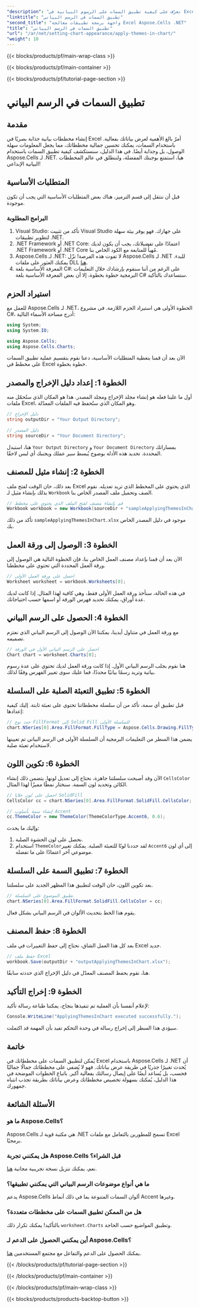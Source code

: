 ```yaml
---
"description": "تعرّف على كيفية تطبيق السمات على الرسوم البيانية في Excel باستخدام Aspose.Cells لـ .NET من خلال دليلنا السهل والبسيط. حسّن عرض بياناتك."
"linktitle": "تطبيق السمات في الرسم البياني"
"second_title": "واجهة برمجة تطبيقات معالجة Excel Aspose.Cells .NET"
"title": "تطبيق السمات في الرسم البياني"
"url": "/ar/net/setting-chart-appearance/apply-themes-in-chart/"
"weight": 10
---
```


{{< blocks/products/pf/main-wrap-class >}}

{{< blocks/products/pf/main-container >}}

{{< blocks/products/pf/tutorial-page-section >}}

# تطبيق السمات في الرسم البياني

## مقدمة

إنشاء مخططات بيانية جذابة بصريًا في Excel أمرٌ بالغ الأهمية لعرض بياناتك بفعالية. باستخدام السمات، يمكنك تحسين جمالية مخططاتك، مما يجعل المعلومات سهلة الوصول، بل وجذابة أيضًا. في هذا الدليل، سنستكشف كيفية تطبيق السمات باستخدام Aspose.Cells لـ .NET. هيا، استمتع بوجبتك المفضلة، ولننطلق في عالم المخططات البيانية الإبداعي!

## المتطلبات الأساسية

قبل أن ننتقل إلى قسم الترميز، هناك بعض المتطلبات الأساسية التي يجب أن تكون موجودة.

### البرامج المطلوبة

1. Visual Studio: تأكد من تثبيت Visual Studio على جهازك. فهو يوفر بيئة سهلة لتطوير تطبيقات .NET.
2. .NET Framework أو .NET Core: اعتمادًا على تفضيلاتك، يجب أن يكون لديك .NET Framework أو .NET Core مُهيأً للمتابعة مع الكود الخاص بنا.
3. Aspose.Cells لـ .NET: لا تفوت هذه الفرصة! نزّل Aspose.Cells لـ .NET للبدء. يمكنك العثور على ملفات DLL [هنا](https://releases.aspose.com/cells/net/).
4. المعرفة الأساسية بلغة C#: على الرغم من أننا سنقوم بإرشادك خلال التعليمات البرمجية خطوة بخطوة، إلا أن بعض المعرفة الأساسية بلغة C# ستساعدك بالتأكيد.

## استيراد الحزم

للعمل مع Aspose.Cells لـ .NET، الخطوة الأولى هي استيراد الحزم اللازمة. في مشروع C#، أدرج مساحة الأسماء التالية:

```csharp
using System;
using System.IO;

using Aspose.Cells;
using Aspose.Cells.Charts;
```

الآن بعد أن قمنا بتغطية المتطلبات الأساسية، دعنا نقوم بتقسيم عملية تطبيق السمات على مخطط في Excel خطوة بخطوة.

## الخطوة 1: إعداد دليل الإخراج والمصدر

أول ما علينا فعله هو إنشاء مجلد الإخراج ومجلد المصدر. هذا هو المكان الذي ستُحمّل منه ملفات Excel، وهو المكان الذي ستُحفظ فيه الملفات المعدّلة.

```csharp
// دليل الإخراج
string outputDir = "Your Output Directory";

// دليل المصدر
string sourceDir = "Your Document Directory";
```

هنا، استبدل `Your Output Directory` و `Your Document Directory` بمساراتك المحددة. تحديد هذه الأدلة بوضوح يُبسط سير عملك ويجنبك أي لبس لاحقًا.

## الخطوة 2: إنشاء مثيل للمصنف

بعد ذلك، حان الوقت لفتح ملف Excel الذي يحتوي على المخطط الذي تريد تعديله. نقوم بذلك بإنشاء مثيل لـ `Workbook` الصف وتحميل ملف المصدر الخاص بنا.

```csharp
// قم بإنشاء مصنف لفتح الملف الذي يحتوي على مخطط
Workbook workbook = new Workbook(sourceDir + "sampleApplyingThemesInChart.xlsx");
```

تأكد من ذلك `sampleApplyingThemesInChart.xlsx` موجود في دليل المصدر الخاص بك.

## الخطوة 3: الوصول إلى ورقة العمل

الآن بعد أن قمنا بإعداد مصنف العمل الخاص بنا، فإن الخطوة التالية هي الوصول إلى ورقة العمل المحددة التي تحتوي على مخططنا. 

```csharp
// احصل على ورقة العمل الأولى
Worksheet worksheet = workbook.Worksheets[0];
```

في هذه الحالة، سنأخذ ورقة العمل الأولى فقط، وهي كافية لهذا المثال. إذا كانت لديك عدة أوراق، يمكنك تحديد فهرس الورقة أو اسمها حسب احتياجاتك.

## الخطوة 4: الحصول على الرسم البياني

مع ورقة العمل في متناول أيدينا، يمكننا الآن الوصول إلى الرسم البياني الذي نعتزم تصميمه.

```csharp
// احصل على الرسم البياني الأول في الورقة
Chart chart = worksheet.Charts[0];
```

هنا نقوم بجلب الرسم البياني الأول. إذا كانت ورقة العمل لديك تحتوي على عدة رسوم بيانية وتريد رسمًا بيانيًا محددًا، فما عليك سوى تغيير الفهرس وفقًا لذلك.

## الخطوة 5: تطبيق التعبئة الصلبة على السلسلة

قبل تطبيق أي سمة، تأكد من أن سلسلة مخططاتنا تحتوي على تعبئة ثابتة. إليك كيفية إعدادها:

```csharp
// حدد نوع FillFormat إلى Solid Fill للسلسلة الأولى
chart.NSeries[0].Area.FillFormat.FillType = Aspose.Cells.Drawing.FillType.Solid;
```

يضمن هذا السطر من التعليمات البرمجية أن السلسلة الأولى في الرسم البياني تم تعيينها لاستخدام تعبئة صلبة.

## الخطوة 6: تكوين اللون

الآن وقد أصبحت سلسلتنا جاهزة، نحتاج إلى تعديل لونها. يتضمن ذلك إنشاء `CellsColor` الكائن وتحديد لون السمة. سنختار نمطًا مميزًا لهذا المثال.

```csharp
// احصل على لون خلايا SolidFill
CellsColor cc = chart.NSeries[0].Area.FillFormat.SolidFill.CellsColor;

// إنشاء سمة بأسلوب Accent
cc.ThemeColor = new ThemeColor(ThemeColorType.Accent6, 0.6);
```

وإليك ما يحدث:
1. نحصل على لون الحشوة الصلبة.
2. استخدام `ThemeColor`لقد حددنا لونًا للتعبئة الصلبة. يمكنك تغيير `Accent6` إلى أي لون موضوعي آخر اعتمادًا على ما تفضله.

## الخطوة 7: تطبيق السمة على السلسلة

بعد تكوين اللون، حان الوقت لتطبيق هذا المظهر الجديد على سلسلتنا. 

```csharp
// تطبيق الموضوع على السلسلة
chart.NSeries[0].Area.FillFormat.SolidFill.CellsColor = cc;
```

يقوم هذا الخط بتحديث الألوان في الرسم البياني بشكل فعال. 

## الخطوة 8: حفظ المصنف

بعد كل هذا العمل الشاق، نحتاج إلى حفظ التغييرات في ملف Excel جديد.

```csharp
// حفظ ملف Excel
workbook.Save(outputDir + "outputApplyingThemesInChart.xlsx");
```

هنا، نقوم بحفظ المصنف المعدّل في دليل الإخراج الذي حددته سابقًا. 

## الخطوة 9: إخراج التأكيد

لإعلام أنفسنا بأن العملية تم تنفيذها بنجاح، يمكننا طباعة رسالة تأكيد:

```csharp
Console.WriteLine("ApplyingThemesInChart executed successfully.");
```

سيؤدي هذا السطر إلى إخراج رسالة في وحدة التحكم تفيد بأن المهمة قد اكتملت.

## خاتمة

يُمكن لتطبيق السمات على مخططاتك في Excel باستخدام Aspose.Cells لـ .NET أن يُحدث تغييرًا جذريًا في طريقة عرض بياناتك. فهو لا يُضفي على مخططاتك جمالًا جماليًا فحسب، بل يُساعد أيضًا على إيصال رسالتك بفعالية أكبر. باتباع الخطوات الموضحة في هذا الدليل، يُمكنك بسهولة تخصيص مخططاتك وعرض بياناتك بطريقة تجذب انتباه جمهورك.

## الأسئلة الشائعة

### ما هو Aspose.Cells؟
Aspose.Cells هي مكتبة قوية لـ .NET تسمح للمطورين بالتعامل مع ملفات Excel برمجيًا.

### هل يمكنني تجربة Aspose.Cells قبل الشراء؟
نعم، يمكنك تنزيل نسخة تجريبية مجانية [هنا](https://releases.aspose.com/).

### ما هي أنواع موضوعات الرسم البياني التي يمكنني تطبيقها؟
يدعم Aspose.Cells ألوان السمات المتنوعة بما في ذلك أنماط Accent وغيرها.

### هل من الممكن تطبيق السمات على مخططات متعددة؟
بالتأكيد! يمكنك تكرار ذلك `worksheet.Charts` وتطبيق المواضيع حسب الحاجة.

### أين يمكنني الحصول على الدعم لـ Aspose.Cells؟
يمكنك الحصول على الدعم والتفاعل مع مجتمع المستخدمين [هنا](https://forum.aspose.com/c/cells/9).

{{< /blocks/products/pf/tutorial-page-section >}}

{{< /blocks/products/pf/main-container >}}

{{< /blocks/products/pf/main-wrap-class >}}

{{< blocks/products/products-backtop-button >}}